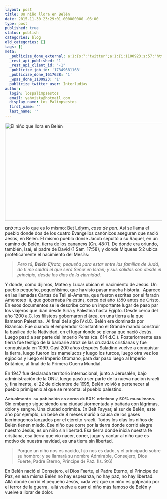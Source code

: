 ```yaml
---
layout: post
title: Un niño llora en Belén
date: 2015-11-30 23:29:01.000000000 -06:00
type: post
published: true
status: publish
categories: blog
old_categories: []
tags: []
meta:
  _publicize_done_external: a:1:{s:7:"twitter";a:1:{i:1100923;s:57:"https://twitter.com/Interludios/status/671471043098251264";}}
  _rest_api_published: '1'
  _rest_api_client_id: "-1"
  _publicize_job_id: '17349681168'
  _publicize_done_1617638: '1'
  _wpas_done_1100923: '1'
  publicize_twitter_user: Interludios
author:
  login: lospalimpsestos
  email: yahvista@hotmail.com
  display_name: Los Palimpsestos
  first_name: ''
  last_name: ''
---
```

<p><img class="alignnone size-full wp-image-2461" src="{{ site.baseurl }}/assets/el-nic3b1o-que-llora-en-belc3a9n.png" alt="El niño que llora en Belén" width="560" height="315" /></p>
<p>בית לחם o lo que es lo mismo: Bet Léḥem, <em>casa de pan. </em>Así se llama el pueblo donde dos de los cuatro Evangelios canónicos aseguran que nació Jesús, en Belén. El mismo pueblo donde Jacob sepultó a su Raquel, en un camino de Belén, tierra de los cananeos (Gn. 48:7). De donde era oriundo, también, Isaí, el padre de David (1 Sam. 17:58), y donde Miqueas 5:2 ubica proféticamente el nacimiento del Mesías:</p>
<blockquote><p><em>Pero tú, <b>Belén</b> Efrata, pequeña para estar entre las familias de Judá, de ti me saldrá el que será Señor en Israel; y sus salidas son desde el principio, desde los días de la eternidad.</em></p></blockquote>
<p>Y donde, como dijimos, Mateo y Lucas ubican el nacimiento de Jesús. Un pueblo pequeño, pequeñísimo, que ha visto pasar mucha historia.  Aparece en las llamadas Cartas de Tell el-Amarna, que fueron escritas por el faraón Amenotep III, que gobernaba Palestina, cerca del año 1350 antes de Cristo. En esos documentos se le describe como un importante lugar de paso par los viajeros que iban desde Siria y Palestina hasta Egipto. Desde cerca del año 1200 a.C. los filisteos gobernaron el área, en una tierra a la que llamaron Palestina.  Al final del siglo IV d.C. Belén era dominada por Bizancio. Fue cuando el emperador Constantino el Grande mandó construir la basílica de la Natividad, en el lugar donde se piensa que nació Jesús. Luego pasó a ser parte del Imperio Persa (ca. 614 d.C.). Posteriormente esa tierra fue testigo de la barbarie atroz de las cruzadas cristianas y fue conquistada en 1099. Casi 200 años después Saladino vuelve a conquistar la tierra, luego fueron los mamelucos y luego los turcos, luego otra vez los egipcios y luego el Imperio Otomano, para dar paso luego al Imperio Británico, al final de la Primera Guerra Mundial.</p>
<p>En 1947 fue declarada territorio internacional, junto a Jerusalén, bajo administración de la ONU, luego pasó a ser parte de la nueva nación israelí y, finalmente, el 22 de diciembre de 1995, Belén volvió a pertenecer al pueblo primigenio al que se remonta: al pueblo palestino.</p>
<p>Actualmente  su población es cerca de 50% cristiana y 50% musulmana. Sin embargo sigue siendo una ciudad atormentada y bañada con lágrimas, dolor y sangre. Una ciudad oprimida. En Beit Fayyar, al sur de Belén, este año por ejemplo, un bebé de 8 meses murió a causa de los gases lacrimógenos lanzados por el ejército israelí. Todos los días los niños de Belén tienen miedo. Ese niño que corre por la tierra donde corrió alegre nuestro Jesús, es un niño sin libertad. Esa tierra donde inicia nuestra fe cristiana, esa tierra que vio nacer, correr, jugar y cantar al niño que es motivo de nuestra navidad, es una tierra sin libertad.</p>
<blockquote><p><span id="es-RVR1960-17837" class="text Isa-9-6">Porque un niño nos es nacido, hijo nos es dado, y el principado sobre su hombro; y se llamará su nombre Admirable, Consejero, Dios Fuerte, Padre Eterno, Príncipe de Paz. (Is. 9:6)</span></p></blockquote>
<p class="passage-display">En Belén nació el Consejero, el Dios Fuerte, el Padre Eterno, el Príncipe de Paz, en esa misma Belén no hay esperanza, no hay paz, no hay libertad. Allá donde corrió el pequeño Jesús, cada vez que un niño es golpeado por el terror de la guerra,  allá vuelve a caer el niño más famoso de Belén y vuelve a llorar de dolor.</p>
